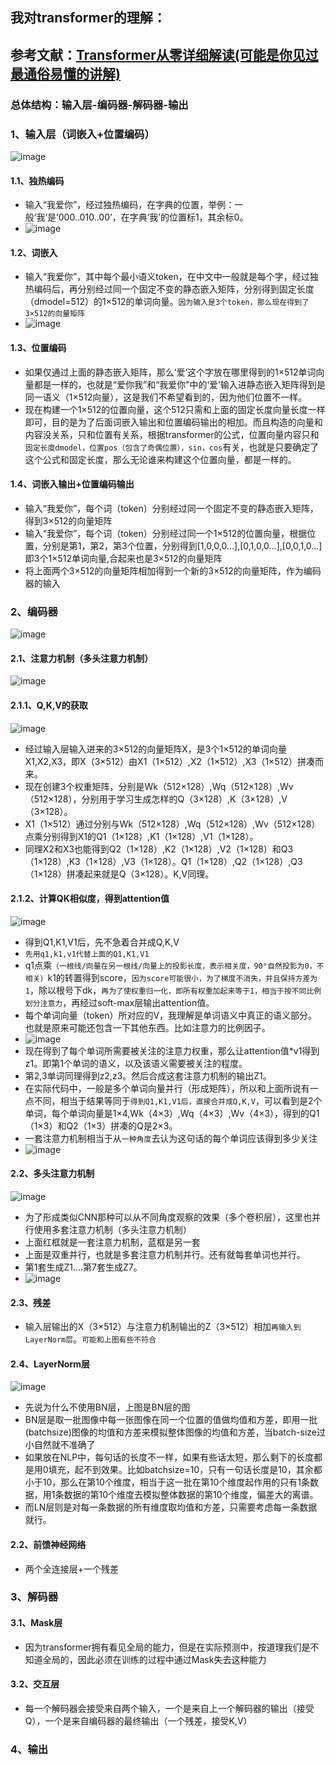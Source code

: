 ## 我对transformer的理解：
## 参考文献：[Transformer从零详细解读(可能是你见过最通俗易懂的讲解)](https://www.bilibili.com/video/BV1Di4y1c7Zm?p=3&vd_source=c56a3545dad1dc254570b76b0698c3c1)
### 总体结构：输入层-编码器-解码器-输出
### 1、输入层（词嵌入+位置编码）
![image](https://github.com/user-attachments/assets/c32682fb-545d-40a7-b22a-29f05934293a)
#### 1.1、独热编码
- 输入“我爱你”，经过独热编码，在字典的位置，举例：一般‘我’是‘000..010..00’，在字典‘我’的位置标1，其余标0。
- ![image](https://github.com/user-attachments/assets/440951c9-aa0d-44b5-a73d-8d120d0796dc)
#### 1.2、词嵌入
- 输入“我爱你”，其中每个最小语义token，在中文中一般就是每个字，经过独热编码后，再分别经过同一个固定不变的静态嵌入矩阵，分别得到固定长度（dmodel=512）的1×512的单词向量。`因为输入是3个token，那么现在得到了3×512的向量矩阵`
- ![image](https://github.com/user-attachments/assets/c6584776-74ba-4418-ab55-e82383fc9157)
#### 1.3、位置编码
- 如果仅通过上面的静态嵌入矩阵，那么‘爱’这个字放在哪里得到的1×512单词向量都是一样的，也就是“爱你我”和“我爱你”中的‘爱’输入进静态嵌入矩阵得到是同一语义（1×512向量），这是我们不希望看到的，因为他们位置不一样。
- 现在构建一个1×512的位置向量，这个512只需和上面的固定长度向量长度一样即可，目的是为了后面词嵌入输出和位置编码输出的相加。而且构造的向量和内容没关系，只和位置有关系，根据transformer的公式，位置向量内容只和`固定长度dmodel，位置pos（包含了奇偶位置），sin，cos`有关，也就是只要确定了这个公式和固定长度，那么无论谁来构建这个位置向量，都是一样的。
#### 1.4、词嵌入输出+位置编码输出
- 输入“我爱你”，每个词（token）分别经过同一个固定不变的静态嵌入矩阵，得到3×512的向量矩阵
- 输入“我爱你”，每个词（token）分别经过同一个1×512的位置向量，根据位置，分别是第1，第2，第3个位置，分别得到[1,0,0,0...],[0,1,0,0...],[0,0,1,0...]即3个1×512单词向量,合起来也是3×512的向量矩阵
- 将上面两个3×512的向量矩阵相加得到一个新的3×512的向量矩阵，作为编码器的输入
### 2、编码器
![image](https://github.com/user-attachments/assets/a29a8d4e-bfa6-4642-b66b-e84e582dc669)
#### 2.1、注意力机制（多头注意力机制）
![image](https://github.com/user-attachments/assets/abec7d71-d81f-4181-a421-271420e9522b)
#### 2.1.1、Q,K,V的获取
![image](https://github.com/user-attachments/assets/52c404bb-2d6b-4d97-904d-6d58be0b5ba3)
- 经过输入层输入进来的3×512的向量矩阵X，是3个1×512的单词向量X1,X2,X3，即X（3×512）由X1（1×512）,X2（1×512）,X3（1×512）拼凑而来。
- 现在创建3个权重矩阵，分别是Wk（512×128）,Wq（512×128）,Wv（512×128），分别用于学习生成怎样的Q（3×128）,K（3×128）,V（3×128）。
- X1（1×512）通过分别与Wk（512×128）,Wq（512×128）,Wv（512×128）点乘分别得到X1的Q1（1×128）,K1（1×128）,V1（1×128）。
- 同理X2和X3也能得到Q2（1×128）,K2（1×128）,V2（1×128）和Q3（1×128）,K3（1×128）,V3（1×128）。Q1（1×128）,Q2（1×128）,Q3（1×128）拼凑起来就是Q（3×128）。K,V同理。
#### 2.1.2、计算QK相似度，得到attention值
![image](https://github.com/user-attachments/assets/f7bf4cfc-4e34-45d7-a515-a41200eedd4f)
- 得到Q1,K1,V1后，先不急着合并成Q,K,V
- `先用q1,k1,v1代替上面的Q1,K1,V1`
- q1点乘`（一根线/向量在另一根线/向量上的投影长度，表示相关度，90°自然投影为0，不相关）`k1的转置得到score，`因为score可能很小，为了梯度不消失，并且保持方差为1`，除以根号下dk，`再为了使权重归一化，即所有权重加起来等于1，相当于按不同比例划分注意力`，再经过soft-max层输出attention值。
- 每个单词向量（token）所对应的V，我理解是单词语义中真正的语义部分。也就是原来可能还包含一下其他东西。比如注意力的比例因子。
- ![image](https://github.com/user-attachments/assets/0296fd5c-c77a-4faa-9389-018b7e713cc8)
- 现在得到了每个单词所需要被关注的注意力权重，那么让attention值*v1得到z1。即第1个单词的语义，以及该语义需要被关注的程度。
- 第2,3单词同理得到z2,z3。然后合成这套注意力机制的输出Z1。
- 在实际代码中，一般是多个单词向量并行（形成矩阵），所以和上面所说有一点不同，相当于结果等同于`得到Q1,K1,V1后，直接合并成Q,K,V`，可以看到是2个单词，每个单词向量是1×4,Wk（4×3）,Wq（4×3）,Wv（4×3），得到的Q1（1×3）和Q2（1×3）拼凑的Q是2×3。
- 一套注意力机制相当于从`一种角度`去认为这句话的每个单词应该得到多少关注
- ![image](https://github.com/user-attachments/assets/a8adca39-fe68-4c50-bc59-0fee7bb225ec)
#### 2.2、多头注意力机制
![image](https://github.com/user-attachments/assets/76c4c711-43cf-4606-9a04-98107e751713)
- 为了形成类似CNN那种可以从不同角度观察的效果（多个卷积层），这里也并行使用多套注意力机制（多头注意力机制）
- 上面红框就是一套注意力机制，蓝框是另一套
- 上面是双重并行，也就是多套注意力机制并行。还有就每套单词也并行。
- 第1套生成Z1....第7套生成Z7。
- ![image](https://github.com/user-attachments/assets/e0612b5a-c0a7-4b9a-b3fe-a0beeb30e50b)
#### 2.3、残差
- 输入层输出的X（3×512）与注意力机制输出的Z（3×512）相加`再输入到LayerNorm层`。`可能和上图有些不符合`
#### 2.4、LayerNorm层
![image](https://github.com/user-attachments/assets/69f336f0-baa3-4e82-b450-776b25c6ccb4)
- 先说为什么不使用BN层，上图是BN层的图
- BN层是取一批图像中每一张图像在同一个位置的值做均值和方差，即用一批(batchsize)图像的均值和方差来模拟整体图像的均值和方差，当batch-size过小自然就不准确了
- 如果放在NLP中，每句话的长度不一样，如果有些话太短，那么剩下的长度都是用0填充，起不到效果。比如batchsize=10，只有一句话长度是10，其余都小于10，那么在第10个维度，相当于这一批在第10个维度起作用的只有1条数据，用1条数据的第10个维度去模拟整体数据的第10个维度，偏差大的离谱。
- 而LN层则是对每一条数据的所有维度取均值和方差，只需要考虑每一条数据就行。
#### 2.2、前馈神经网络
- 两个全连接层+一个残差
### 3、解码器
#### 3.1、Mask层
- 因为transformer拥有看见全局的能力，但是在实际预测中，按道理我们是不知道全局的，因此必须在训练的过程中通过Mask失去这种能力
#### 3.2、交互层
- 每一个解码器会接受来自两个输入，一个是来自上一个解码器的输出（接受Q），一个是来自编码器的最终输出（一个残差，接受K,V）
### 4、输出
